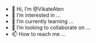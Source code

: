 - 👋 Hi, I’m @VikateAten
- 👀 I’m interested in ...
- 🌱 I’m currently learning ...
- 💞️ I’m looking to collaborate on ...
- 📫 How to reach me ...

<!---
VikateAten/VikateAten is a ✨ special ✨ repository because its `README.md` (this file) appears on your GitHub profile.
You can click the Preview link to take a look at your changes.
--->
